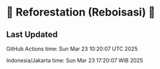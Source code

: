 
# 🌳 Reforestation (Reboisasi) 🌲

## Last Updated

GitHub Actions time: Sun Mar 23 10:20:07 UTC 2025

Indonesia/Jakarta time: Sun Mar 23 17:20:07 WIB 2025
